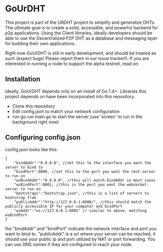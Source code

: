 GoUrDHT
========

This project is part of the URDHT project to simplify and generalize DHTs.
The ultimate goal is to create a solid, accessible, and powerful backend for p2p applications.
Using the Client libraries, ideally developers should be able to use the Decentralized P2P DHT as a database and messaging layer for building their own applications.

Right now GoUrDHT is still in early development, and should be treated as such (expect bugs! Please report them in our issue tracker!). If you are interested in running a node to support the alpha testnet, read on:

## Installation

Ideally, GoUrDHT depends only on an install of Go 1.4+.
Libraries this project depends on have been incorporated into this repository.

- Clone this repository
- Edit config.json to match your network configuration
- run go run main.go to start the server (use 'screen' to run in the background right now)

## Configuring config.json

config.json looks like this:

```
{
	"bindAddr":"0.0.0.0", //set this to the interface you want the server to bind to
	"bindPort":8000, //set this to the port you want the rest-server to run on
	"wsBindAddr":"0.0.0.0", //this will match bindAddr in most cases
	"wsBindPort":8001, //this is the port you want the websocket-server to run on
	"bootstraps":"bootstrap.json", //this is a list of servers to bootstrap from
	"publicAddr":"http://127.0.0.1:8000/", //this should match the publicly accessible IP for your computer and bindPort
	"wsAddr":"ws://127.0.0.1:8001" // similar to above, matching wsBindPort
}
```

the "bindAddr" and "bindPort" indicate the network interface and port you want to bind to.
"publicAddr" is a url where your server can be reached, it should use your public ip and port utilized by NAT or port forwarding. You can use DNS names if they are configured to reach your node.

